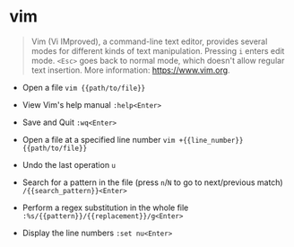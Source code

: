 # vim
> Vim (Vi IMproved), a command-line text editor, provides several modes for different kinds of text manipulation.
> Pressing `i` enters edit mode. `<Esc>` goes back to normal mode, which doesn't allow regular text insertion.
> More information: <https://www.vim.org>.

- Open a file
`vim {{path/to/file}}`

- View Vim's help manual
`:help<Enter>`

- Save and Quit
`:wq<Enter>`

- Open a file at a specified line number
`vim +{{line_number}} {{path/to/file}}`

- Undo the last operation
`u`

- Search for a pattern in the file (press `n`/`N` to go to next/previous match)
`/{{search_pattern}}<Enter>`

- Perform a regex substitution in the whole file
`:%s/{{pattern}}/{{replacement}}/g<Enter>`

- Display the line numbers
`:set nu<Enter>`

